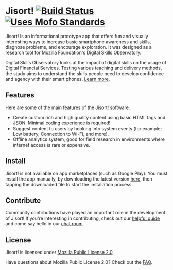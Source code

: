 # Jisort! [![Build Status](https://travis-ci.org/mozilla/Jisort.svg?branch=master)](https://travis-ci.org/mozilla/Jisort) [![Uses Mofo Standards](https://MozillaFoundation.github.io/mofo-standards/badge.svg)](https://github.com/MozillaFoundation/mofo-standards)

Jisort! Is an informational prototype app that offers fun and visually interesting ways to increase basic smartphone awareness and skills, diagnose problems, and encourage exploration. It was designed as a research tool for Mozilla Foundation's Digital Skills Observatory.

Digital Skills Observatory looks at the impact of digital skills on the usage of Digital Financial Services. Testing various teaching and delivery methods, the study aims to understand the skills people need to develop confidence and agency with their smart phones. [Learn more](http://mozillafoundation.github.io/digital-skills-observatory/).

## Features

Here are some of the main features of the Jisort! software:

  - Create custom rich and high quality content using basic HTML tags and JSON. Minimal coding experience is required!
  - Suggest content to users by hooking into system events (for example; Low battery, Connection to Wi-Fi, and more).
  - Offline analytics system, good for field research in environments where internet access is rare or expensive. 

## Install

Jisort! is not available on app marketplaces (such as Google Play). You must install the app manually, by downloading the latest version [here](https://mzl.la/jisort), then tapping the downloaded file to start the installation process.

## Contribute

Community contributions have played an important role in the development of Jisort! If you're interesting in contributing, check out our [helpful guide](docs/CONTRIBUTE.md) and come say hello in our [chat room](https://chat.mozillafoundation.org).

## License

Jisort! is licensed under [Mozilla Public License 2.0](LICENSE.md)

Have questions about Mozilla Public License 2.0? Check out the [FAQ](https://www.mozilla.org/en-US/MPL/2.0/FAQ/).